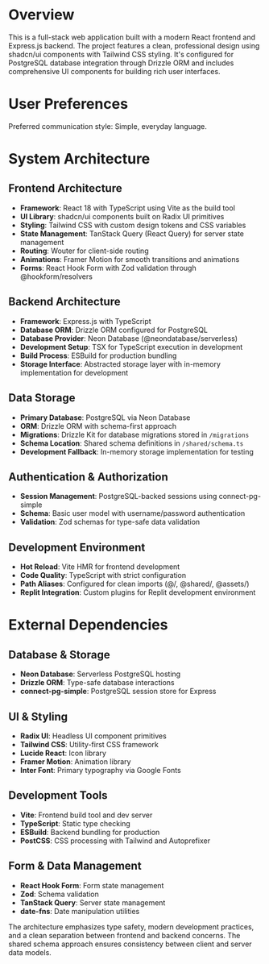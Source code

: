 # Overview

This is a full-stack web application built with a modern React frontend and Express.js backend. The project features a clean, professional design using shadcn/ui components with Tailwind CSS styling. It's configured for PostgreSQL database integration through Drizzle ORM and includes comprehensive UI components for building rich user interfaces.

# User Preferences

Preferred communication style: Simple, everyday language.

# System Architecture

## Frontend Architecture
- **Framework**: React 18 with TypeScript using Vite as the build tool
- **UI Library**: shadcn/ui components built on Radix UI primitives
- **Styling**: Tailwind CSS with custom design tokens and CSS variables
- **State Management**: TanStack Query (React Query) for server state management
- **Routing**: Wouter for client-side routing
- **Animations**: Framer Motion for smooth transitions and animations
- **Forms**: React Hook Form with Zod validation through @hookform/resolvers

## Backend Architecture  
- **Framework**: Express.js with TypeScript
- **Database ORM**: Drizzle ORM configured for PostgreSQL
- **Database Provider**: Neon Database (@neondatabase/serverless)
- **Development Setup**: TSX for TypeScript execution in development
- **Build Process**: ESBuild for production bundling
- **Storage Interface**: Abstracted storage layer with in-memory implementation for development

## Data Storage
- **Primary Database**: PostgreSQL via Neon Database
- **ORM**: Drizzle ORM with schema-first approach
- **Migrations**: Drizzle Kit for database migrations stored in `/migrations`
- **Schema Location**: Shared schema definitions in `/shared/schema.ts`
- **Development Fallback**: In-memory storage implementation for testing

## Authentication & Authorization
- **Session Management**: PostgreSQL-backed sessions using connect-pg-simple
- **Schema**: Basic user model with username/password authentication
- **Validation**: Zod schemas for type-safe data validation

## Development Environment
- **Hot Reload**: Vite HMR for frontend development
- **Code Quality**: TypeScript with strict configuration
- **Path Aliases**: Configured for clean imports (@/, @shared/, @assets/)
- **Replit Integration**: Custom plugins for Replit development environment

# External Dependencies

## Database & Storage
- **Neon Database**: Serverless PostgreSQL hosting
- **Drizzle ORM**: Type-safe database interactions
- **connect-pg-simple**: PostgreSQL session store for Express

## UI & Styling
- **Radix UI**: Headless UI component primitives
- **Tailwind CSS**: Utility-first CSS framework
- **Lucide React**: Icon library
- **Framer Motion**: Animation library
- **Inter Font**: Primary typography via Google Fonts

## Development Tools
- **Vite**: Frontend build tool and dev server  
- **TypeScript**: Static type checking
- **ESBuild**: Backend bundling for production
- **PostCSS**: CSS processing with Tailwind and Autoprefixer

## Form & Data Management
- **React Hook Form**: Form state management
- **Zod**: Schema validation
- **TanStack Query**: Server state management
- **date-fns**: Date manipulation utilities

The architecture emphasizes type safety, modern development practices, and a clean separation between frontend and backend concerns. The shared schema approach ensures consistency between client and server data models.
